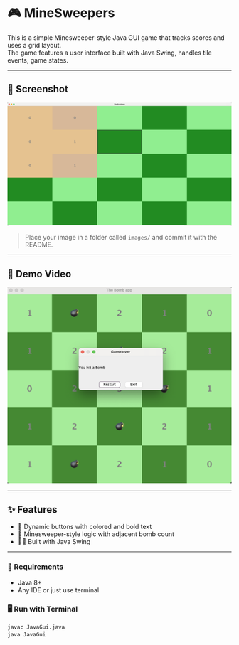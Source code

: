 # 🎮 MineSweepers

This is a simple Minesweeper-style Java GUI game that tracks scores and uses a grid layout.  
The game features a user interface built with Java Swing, handles tile events, game states.

---

## 📸 Screenshot

![App Screenshot](screenshot/shot.png)

> Place your image in a folder called `images/` and commit it with the README.

---

## 🎥 Demo Video

[![Watch the demo on YouTube](screenshot/youtube.png)](https://youtu.be/fuPFk4dbub4)

---

## ✨ Features

- 🔘 Dynamic buttons with colored and bold text
- 🧠 Minesweeper-style logic with adjacent bomb count
- 👨‍💻 Built with Java Swing

---
### 🔧 Requirements

- Java 8+
- Any IDE or just use terminal

### 🖥️ Run with Terminal

```bash
javac JavaGui.java
java JavaGui
